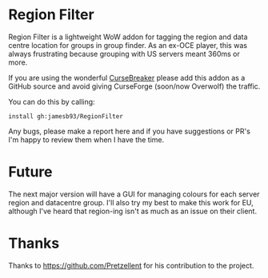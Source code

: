 # Region Filter

Region Filter is a lightweight WoW addon for tagging the region and data centre location for groups in group finder. As an ex-OCE player, this was always frustrating because grouping with US servers meant 360ms or more.

If you are using the wonderful [CurseBreaker](https://github.com/AcidWeb/CurseBreaker) please add this addon as a GitHub source and avoid giving CurseForge (soon/now Overwolf) the traffic.

You can do this by calling:

`install gh:jamesb93/RegionFilter`

Any bugs, please make a report here and if you have suggestions or PR's I'm happy to review them when I have the time.

# Future

The next major version will have a GUI for managing colours for each server region and datacentre group. I'll also try my best to make this work for EU, although I've heard that region-ing isn't as much as an issue on their client.

# Thanks

Thanks to https://github.com/Pretzellent for his contribution to the project.
